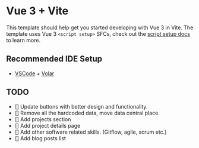 # Vue 3 + Vite

This template should help get you started developing with Vue 3 in Vite. The template uses Vue 3 `<script setup>` SFCs, check out the [script setup docs](https://v3.vuejs.org/api/sfc-script-setup.html#sfc-script-setup) to learn more.

## Recommended IDE Setup

- [VSCode](https://code.visualstudio.com/) + [Volar](https://marketplace.visualstudio.com/items?itemName=johnsoncodehk.volar)

## TODO

- [] Update buttons with better design and functionality.
- [] Remove all the hardcoded data, move data central place.
- [] Add projects section
- [] Add project details page
- [] Add other software related skills. (Gitflow, agile, scrum etc.)
- [] Add blog posts list
